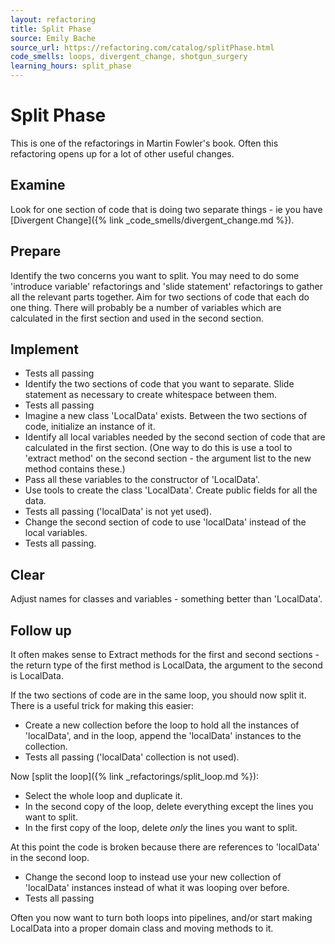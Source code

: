 ```yaml
---
layout: refactoring
title: Split Phase
source: Emily Bache
source_url: https://refactoring.com/catalog/splitPhase.html
code_smells: loops, divergent_change, shotgun_surgery
learning_hours: split_phase
---
```


# Split Phase
This is one of the refactorings in Martin Fowler's book. Often this refactoring opens up for a lot of other useful changes.

## Examine
Look for one section of code that is doing two separate things - ie you have [Divergent Change]({% link _code_smells/divergent_change.md %}).

## Prepare
Identify the two concerns you want to split. You may need to do some 'introduce variable' refactorings and 'slide statement' refactorings to gather all the relevant parts together. Aim for two sections of code that each do one thing. There will probably be a number of variables which are calculated in the first section and used in the second section.

## Implement

* Tests all passing
* Identify the two sections of code that you want to separate. Slide statement as necessary to create whitespace between them.
* Tests all passing
* Imagine a new class 'LocalData' exists. Between the two sections of code, initialize an instance of it. 
* Identify all local variables needed by the second section of code that are calculated in the first section. (One way to do this is use a tool to 'extract method' on the second section - the argument list to the new method contains these.) 
* Pass all these variables to the constructor of 'LocalData'.
* Use tools to create the class 'LocalData'. Create public fields for all the data.
* Tests all passing ('localData' is not yet used).
* Change the second section of code to use 'localData' instead of the local variables.
* Tests all passing.

## Clear
Adjust names for classes and variables - something better than 'LocalData'. 

## Follow up
It often makes sense to Extract methods for the first and second sections - the return type of the first method is LocalData, the argument to the second is LocalData.

If the two sections of code are in the same loop, you should now split it. There is a useful trick for making this easier:

* Create a new collection before the loop to hold all the instances of 'localData', and in the loop, append the 'localData' instances to the collection.
* Tests all passing ('localData' collection is not used).

Now [split the loop]({% link _refactorings/split_loop.md %}):

* Select the whole loop and duplicate it.
* In the second copy of the loop, delete everything except the lines you want to split.
* In the first copy of the loop, delete _only_ the lines you want to split.

At this point the code is broken because there are references to 'localData' in the second loop.

* Change the second loop to instead use your new collection of 'localData' instances instead of what it was looping over before.
* Tests all passing

Often you now want to turn both loops into pipelines, and/or start making LocalData into a proper domain class and moving methods to it.
